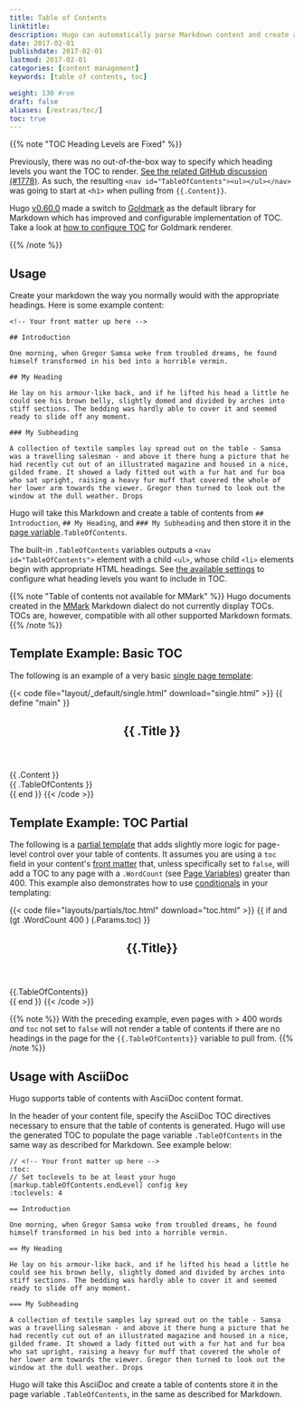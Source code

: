 ```yaml
---
title: Table of Contents
linktitle:
description: Hugo can automatically parse Markdown content and create a Table of Contents you can use in your templates.
date: 2017-02-01
publishdate: 2017-02-01
lastmod: 2017-02-01
categories: [content management]
keywords: [table of contents, toc]

weight: 130	#rem
draft: false
aliases: [/extras/toc/]
toc: true
---
```


{{% note "TOC Heading Levels are Fixed" %}}

Previously, there was no out-of-the-box way to specify which heading levels you want the TOC to render. [See the related GitHub discussion (#1778)](https://github.com/gohugoio/hugo/issues/1778). As such, the resulting `<nav id="TableOfContents"><ul></ul></nav>` was going to start at `<h1>` when pulling from `{{.Content}}`.

Hugo [v0.60.0](https://github.com/gohugoio/hugo/releases/tag/v0.60.0) made a switch to [Goldmark](https://github.com/yuin/goldmark/) as the default library for Markdown which has improved and configurable implementation of TOC. Take a look at [how to configure TOC](/getting-started/configuration-markup/#table-of-contents) for Goldmark renderer.

{{% /note %}}

## Usage

Create your markdown the way you normally would with the appropriate headings. Here is some example content:

```
<!-- Your front matter up here -->

## Introduction

One morning, when Gregor Samsa woke from troubled dreams, he found himself transformed in his bed into a horrible vermin.

## My Heading

He lay on his armour-like back, and if he lifted his head a little he could see his brown belly, slightly domed and divided by arches into stiff sections. The bedding was hardly able to cover it and seemed ready to slide off any moment.

### My Subheading

A collection of textile samples lay spread out on the table - Samsa was a travelling salesman - and above it there hung a picture that he had recently cut out of an illustrated magazine and housed in a nice, gilded frame. It showed a lady fitted out with a fur hat and fur boa who sat upright, raising a heavy fur muff that covered the whole of her lower arm towards the viewer. Gregor then turned to look out the window at the dull weather. Drops
```

Hugo will take this Markdown and create a table of contents from `## Introduction`, `## My Heading`, and `### My Subheading` and then store it in the [page variable][pagevars]`.TableOfContents`.

The built-in `.TableOfContents` variables outputs a `<nav id="TableOfContents">` element with a child `<ul>`, whose child `<li>` elements begin with appropriate HTML headings. See [the available settings](/getting-started/configuration-markup/#table-of-contents) to configure what heading levels you want to include in TOC.

{{% note "Table of contents not available for MMark" %}}
Hugo documents created in the [MMark](/content-management/formats/#mmark) Markdown dialect do not currently display TOCs. TOCs are, however, compatible with all other supported Markdown formats.
{{% /note %}}

## Template Example: Basic TOC

The following is an example of a very basic [single page template][]:

{{< code file="layout/_default/single.html" download="single.html" >}}
{{ define "main" }}
<main>
    <article>
    <header>
        <h1>{{ .Title }}</h1>
    </header>
        {{ .Content }}
    </article>
    <aside>
        {{ .TableOfContents }}
    </aside>
</main>
{{ end }}
{{< /code >}}

## Template Example: TOC Partial

The following is a [partial template][partials] that adds slightly more logic for page-level control over your table of contents. It assumes you are using a `toc` field in your content's [front matter][] that, unless specifically set to `false`, will add a TOC to any page with a `.WordCount` (see [Page Variables][pagevars]) greater than 400. This example also demonstrates how to use [conditionals][] in your templating:

{{< code file="layouts/partials/toc.html" download="toc.html" >}}
{{ if and (gt .WordCount 400 ) (.Params.toc) }}
<aside>
    <header>
    <h2>{{.Title}}</h2>
    </header>
    {{.TableOfContents}}
</aside>
{{ end }}
{{< /code >}}

{{% note %}}
With the preceding example, even pages with > 400 words *and* `toc` not set to `false` will not render a table of contents if there are no headings in the page for the `{{.TableOfContents}}` variable to pull from.
{{% /note %}}

## Usage with AsciiDoc

Hugo supports table of contents with AsciiDoc content format.

In the header of your content file, specify the AsciiDoc TOC directives necessary to ensure that the table of contents is generated. Hugo will use the generated TOC to populate the page variable `.TableOfContents` in the same way as described for Markdown. See example below:

```asciidoc
// <!-- Your front matter up here -->
:toc:
// Set toclevels to be at least your hugo [markup.tableOfContents.endLevel] config key
:toclevels: 4

== Introduction

One morning, when Gregor Samsa woke from troubled dreams, he found himself transformed in his bed into a horrible vermin.

== My Heading

He lay on his armour-like back, and if he lifted his head a little he could see his brown belly, slightly domed and divided by arches into stiff sections. The bedding was hardly able to cover it and seemed ready to slide off any moment.

=== My Subheading

A collection of textile samples lay spread out on the table - Samsa was a travelling salesman - and above it there hung a picture that he had recently cut out of an illustrated magazine and housed in a nice, gilded frame. It showed a lady fitted out with a fur hat and fur boa who sat upright, raising a heavy fur muff that covered the whole of her lower arm towards the viewer. Gregor then turned to look out the window at the dull weather. Drops
```
Hugo will take this AsciiDoc and create a table of contents store it in the page variable `.TableOfContents`, in the same as described for Markdown.

[conditionals]: /templates/introduction/#conditionals
[front matter]: /content-management/front-matter/
[pagevars]: /variables/page/
[partials]: /templates/partials/
[single page template]: /templates/single-page-templates/
